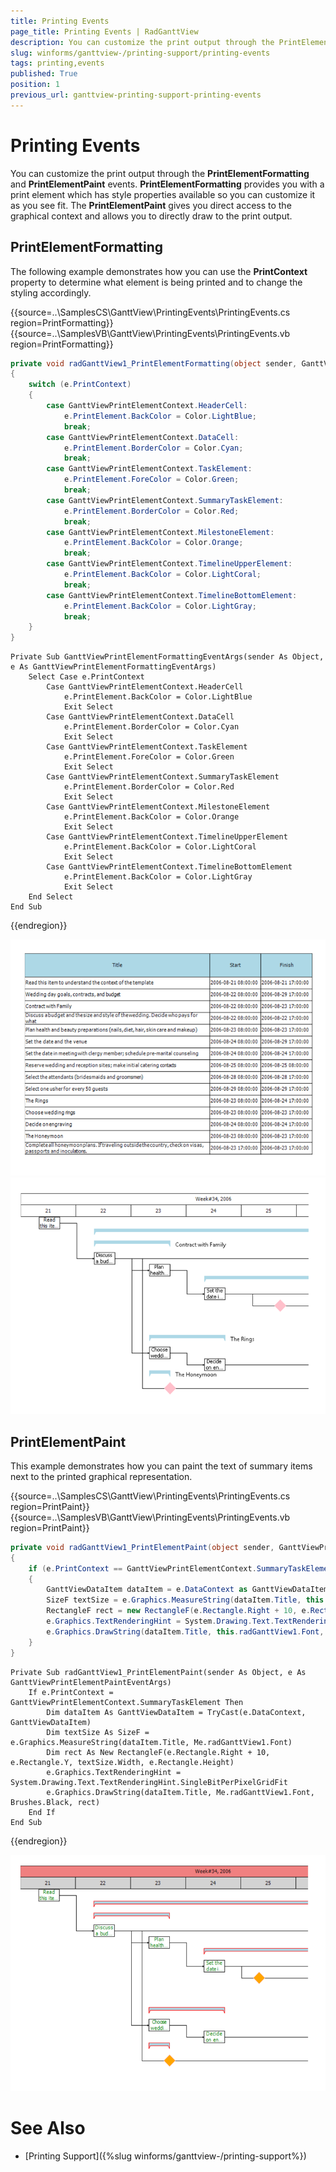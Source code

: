 ```yaml
---
title: Printing Events
page_title: Printing Events | RadGanttView
description: You can customize the print output through the PrintElementFormatting and PrintElementPaint events.
slug: winforms/ganttview-/printing-support/printing-events
tags: printing,events
published: True
position: 1
previous_url: ganttview-printing-support-printing-events
---
```


# Printing Events
 
You can customize the print output through the __PrintElementFormatting__ and __PrintElementPaint__ events. __PrintElementFormatting__ provides you with a print element which has style properties available so you can customize it as you see fit. The __PrintElementPaint__ gives you direct access to the graphical context and allows you to directly draw to the print output. 

## PrintElementFormatting

The following example demonstrates how you can use the __PrintContext__ property to determine what element is being printed and to change the styling accordingly. 

{{source=..\SamplesCS\GanttView\PrintingEvents\PrintingEvents.cs region=PrintFormatting}} 
{{source=..\SamplesVB\GanttView\PrintingEvents\PrintingEvents.vb region=PrintFormatting}} 

````C#
private void radGanttView1_PrintElementFormatting(object sender, GanttViewPrintElementFormattingEventArgs e)
{
    switch (e.PrintContext)
    {
        case GanttViewPrintElementContext.HeaderCell:
            e.PrintElement.BackColor = Color.LightBlue;
            break;
        case GanttViewPrintElementContext.DataCell:
            e.PrintElement.BorderColor = Color.Cyan;
            break;
        case GanttViewPrintElementContext.TaskElement:
            e.PrintElement.ForeColor = Color.Green;
            break;
        case GanttViewPrintElementContext.SummaryTaskElement:
            e.PrintElement.BorderColor = Color.Red;
            break;
        case GanttViewPrintElementContext.MilestoneElement:
            e.PrintElement.BackColor = Color.Orange;
            break;
        case GanttViewPrintElementContext.TimelineUpperElement:
            e.PrintElement.BackColor = Color.LightCoral;
            break;
        case GanttViewPrintElementContext.TimelineBottomElement:
            e.PrintElement.BackColor = Color.LightGray;
            break;
    }
}

````
````VB.NET
Private Sub GanttViewPrintElementFormattingEventArgs(sender As Object, e As GanttViewPrintElementFormattingEventArgs)
    Select Case e.PrintContext
        Case GanttViewPrintElementContext.HeaderCell
            e.PrintElement.BackColor = Color.LightBlue
            Exit Select
        Case GanttViewPrintElementContext.DataCell
            e.PrintElement.BorderColor = Color.Cyan
            Exit Select
        Case GanttViewPrintElementContext.TaskElement
            e.PrintElement.ForeColor = Color.Green
            Exit Select
        Case GanttViewPrintElementContext.SummaryTaskElement
            e.PrintElement.BorderColor = Color.Red
            Exit Select
        Case GanttViewPrintElementContext.MilestoneElement
            e.PrintElement.BackColor = Color.Orange
            Exit Select
        Case GanttViewPrintElementContext.TimelineUpperElement
            e.PrintElement.BackColor = Color.LightCoral
            Exit Select
        Case GanttViewPrintElementContext.TimelineBottomElement
            e.PrintElement.BackColor = Color.LightGray
            Exit Select
    End Select
End Sub

````

{{endregion}} 

![ganttview-printing-printing-events 001](images/ganttview-printing-printing-events001.png)![ganttview-printing-printing-events 002](images/ganttview-printing-printing-events002.png)

## PrintElementPaint

This example demonstrates how you can paint the text of summary items next to the printed graphical representation.

{{source=..\SamplesCS\GanttView\PrintingEvents\PrintingEvents.cs region=PrintPaint}} 
{{source=..\SamplesVB\GanttView\PrintingEvents\PrintingEvents.vb region=PrintPaint}} 

````C#
private void radGanttView1_PrintElementPaint(object sender, GanttViewPrintElementPaintEventArgs e)
{
    if (e.PrintContext == GanttViewPrintElementContext.SummaryTaskElement)
    {
        GanttViewDataItem dataItem = e.DataContext as GanttViewDataItem;
        SizeF textSize = e.Graphics.MeasureString(dataItem.Title, this.radGanttView1.Font);
        RectangleF rect = new RectangleF(e.Rectangle.Right + 10, e.Rectangle.Y, textSize.Width, e.Rectangle.Height);
        e.Graphics.TextRenderingHint = System.Drawing.Text.TextRenderingHint.SingleBitPerPixelGridFit;
        e.Graphics.DrawString(dataItem.Title, this.radGanttView1.Font, Brushes.Black, rect);
    }
}

````
````VB.NET
Private Sub radGanttView1_PrintElementPaint(sender As Object, e As GanttViewPrintElementPaintEventArgs)
    If e.PrintContext = GanttViewPrintElementContext.SummaryTaskElement Then
        Dim dataItem As GanttViewDataItem = TryCast(e.DataContext, GanttViewDataItem)
        Dim textSize As SizeF = e.Graphics.MeasureString(dataItem.Title, Me.radGanttView1.Font)
        Dim rect As New RectangleF(e.Rectangle.Right + 10, e.Rectangle.Y, textSize.Width, e.Rectangle.Height)
        e.Graphics.TextRenderingHint = System.Drawing.Text.TextRenderingHint.SingleBitPerPixelGridFit
        e.Graphics.DrawString(dataItem.Title, Me.radGanttView1.Font, Brushes.Black, rect)
    End If
End Sub

````

{{endregion}} 

![ganttview-printing-printing-events 003](images/ganttview-printing-printing-events003.png)

# See Also

* [Printing Support]({%slug winforms/ganttview-/printing-support%})
